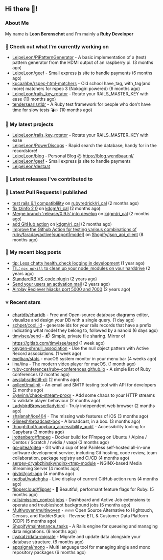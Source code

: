 ## Hi there 👋!

### About Me

My name is **Leon Berenschot** and I'm mainly a **Ruby Developer**
<br>

### 👷 Check out what I'm currently working on

- [LeipeLeon/PiPatternGenerator](https://github.com/LeipeLeon/PiPatternGenerator) - A basic implementation of a (test) pattern generator from the HDMI output of an raspberry pi. (3 months ago)
- [LeipeLeon/geef](https://github.com/LeipeLeon/geef) - Small express js site to handle payments (6 months ago)
- [kucaahbe/rspec-html-matchers](https://github.com/kucaahbe/rspec-html-matchers) - Old school have_tag, with_tag(and more) matchers for rspec 3 (Nokogiri powered) (9 months ago)
- [LeipeLeon/rails_key_rotator](https://github.com/LeipeLeon/rails_key_rotator) - Rotate your RAILS_MASTER_KEY with ease (10 months ago)
- [tendersearls/tldr](https://github.com/tendersearls/tldr) - A Ruby test framework for people who don&#39;t have time for slow tests 💣💥 (10 months ago)

### 🌱 My latest projects

- [LeipeLeon/rails_key_rotator](https://github.com/LeipeLeon/rails_key_rotator) - Rotate your RAILS_MASTER_KEY with ease
- [LeipeLeon/PowerDiscogs](https://github.com/LeipeLeon/PowerDiscogs) - Rapid search the database, handy for in the recordstore!
- [LeipeLeon/blog](https://github.com/LeipeLeon/blog) - Personal Blog @ https://blog.wendbaar.nl/
- [LeipeLeon/geef](https://github.com/LeipeLeon/geef) - Small express js site to handle payments
- [LeipeLeon/destaat](https://github.com/LeipeLeon/destaat)

### 🔭 Latest releases I've contributed to


### 🔨 Latest Pull Requests I published

- [test rails 6.1 compatiblility](https://github.com/rubyredrick/ri_cal/pull/24) on [rubyredrick/ri_cal](https://github.com/rubyredrick/ri_cal) (2 months ago)
- [fix tzinfo 2 0](https://github.com/kdgm/ri_cal/pull/4) on [kdgm/ri_cal](https://github.com/kdgm/ri_cal) (2 months ago)
- [Merge branch &#39;release/0.9.5&#39; into develop](https://github.com/kdgm/ri_cal/pull/3) on [kdgm/ri_cal](https://github.com/kdgm/ri_cal) (2 months ago)
- [add GitHub action](https://github.com/kdgm/ri_cal/pull/2) on [kdgm/ri_cal](https://github.com/kdgm/ri_cal) (2 months ago)
- [Improve the Github Action for testing various combinations of ruby/faraday/active[support|model]](https://github.com/Shopify/json_api_client/pull/3) on [Shopify/json_api_client](https://github.com/Shopify/json_api_client) (8 months ago)

### 📜 My recent blog posts

- [tip: Less chatty health_check logging in development](https://www.wendbaar.nl/posts/2023/07/tip_less_chatty_health_check_logging_in_development) (1 year ago)
- [TIL: `npx npkill` to clean up your node_modules on your harddrive](https://www.wendbaar.nl/posts/2023/03/til_npx_npkill_to_clean_up_your_node_modules_on_your_harddrive) (2 years ago)
- [StandardRB VS-code plugin](https://www.wendbaar.nl/posts/2023/02/standardrb_vscode_plugin) (2 years ago)
- [Send your users an activation mail](https://www.wendbaar.nl/posts/2023/02/send_your_users_an_activation_mail) (2 years ago)
- [Airplay Reciever hijacks port 5000 and 7000](https://www.wendbaar.nl/posts/2023/02/airplay_reciever_hijacks_port_5000_and_7000) (2 years ago)

### ⭐ Recent stars

- [chartdb/chartdb](https://github.com/chartdb/chartdb) - Free and Open-source database diagrams editor, visualize and design your DB with a single query. (1 day ago)
- [schpet/cool_id](https://github.com/schpet/cool_id) - generate ids for your rails records that have a prefix indicating what model they belong to, followed by a nanoid (6 days ago)
- [timvisee/send](https://github.com/timvisee/send) - :mailbox_with_mail: Simple, private file sharing. Mirror of https://gitlab.com/timvisee/send (1 week ago)
- [keygen-sh/null_association](https://github.com/keygen-sh/null_association) - Use the null object pattern with Active Record associations. (1 week ago)
- [exelban/stats](https://github.com/exelban/stats) - macOS system monitor in your menu bar (4 weeks ago)
- [iina/iina](https://github.com/iina/iina) - The modern video player for macOS. (1 month ago)
- [ruby-conferences/ruby-conferences.github.io](https://github.com/ruby-conferences/ruby-conferences.github.io) - A simple list of Ruby conferences (2 months ago)
- [awslabs/distill-cli](https://github.com/awslabs/distill-cli) (2 months ago)
- [axllent/mailpit](https://github.com/axllent/mailpit) - An email and SMTP testing tool with API for developers (2 months ago)
- [Eyevinn/chaos-stream-proxy](https://github.com/Eyevinn/chaos-stream-proxy) - Add some chaos to your HTTP streams to validate player behaviour (2 months ago)
- [LadybirdBrowser/ladybird](https://github.com/LadybirdBrowser/ladybird) - Truly independent web browser (2 months ago)
- [shalanah/ios404](https://github.com/shalanah/ios404) - The missing web features of iOS (3 months ago)
- [Glimesh/broadcast-box](https://github.com/Glimesh/broadcast-box) - A broadcast, in a box.  (3 months ago)
- [thoughtbot/capybara_accessibility_audit](https://github.com/thoughtbot/capybara_accessibility_audit) - Accessibility tooling for Capybara (3 months ago)
- [jrottenberg/ffmpeg](https://github.com/jrottenberg/ffmpeg) - Docker build for FFmpeg on Ubuntu / Alpine / Centos / Scratch / nvidia / vaapi (3 months ago)
- [go-gitea/gitea](https://github.com/go-gitea/gitea) - Git with a cup of tea! Painless self-hosted all-in-one software development service, including Git hosting, code review, team collaboration, package registry and CI/CD (4 months ago)
- [sergey-dryabzhinsky/nginx-rtmp-module](https://github.com/sergey-dryabzhinsky/nginx-rtmp-module) - NGINX-based Media Streaming Server (4 months ago)
- [givtnl/givt-app](https://github.com/givtnl/givt-app) (4 months ago)
- [nedbat/watchgha](https://github.com/nedbat/watchgha) - Live display of current GitHub action runs (4 months ago)
- [flippercloud/flipper](https://github.com/flippercloud/flipper) - 🐬 Beautiful, performant feature flags for Ruby. (5 months ago)
- [rails/mission_control-jobs](https://github.com/rails/mission_control-jobs) - Dashboard and Active Job extensions to operate and troubleshoot background jobs (5 months ago)
- [Multiwoven/multiwoven](https://github.com/Multiwoven/multiwoven) - 🔥🔥🔥 Open Source Alternative to Hightouch, Census, and RudderStack - Reverse ETL &amp; Customer Data Platform (CDP) (5 months ago)
- [Shopify/maintenance_tasks](https://github.com/Shopify/maintenance_tasks) - A Rails engine for queueing and managing data migrations. (6 months ago)
- [ilyakatz/data-migrate](https://github.com/ilyakatz/data-migrate) - Migrate and update data alongside your database structure. (6 months ago)
- [appsignal/mono](https://github.com/appsignal/mono) - Multi language tool for managing single and mono repository packages (6 months ago)
